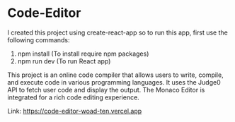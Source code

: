 # Code-Editor

I created this project using create-react-app so to run this app, first use the following commands:
1. npm install (To install require npm packages)
2. npm run dev (To run React app)


This project is an online code compiler that allows users to write, compile, and execute code in various programming languages. It uses the Judge0 API to fetch user code and display the output. The Monaco Editor is integrated for a rich code editing experience.

Link: https://code-editor-woad-ten.vercel.app